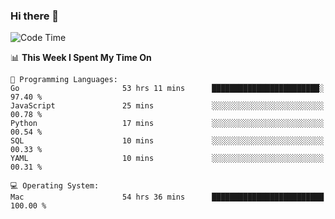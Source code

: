 ### Hi there 👋

<!--
**CrazyCollin/crazycollin** is a ✨ _special_ ✨ repository because its `README.md` (this file) appears on your GitHub profile.

Here are some ideas to get you started:

- 🔭 I’m currently working on ...
- 🌱 I’m currently learning ...
- 👯 I’m looking to collaborate on ...
- 🤔 I’m looking for help with ...
- 💬 Ask me about ...
- 📫 How to reach me: ...
- 😄 Pronouns: ...
- ⚡ Fun fact: ...
-->

<!--START_SECTION:waka-->
![Code Time](http://img.shields.io/badge/Code%20Time-2%2C382%20hrs%2032%20mins-blue)

📊 **This Week I Spent My Time On** 

```text
💬 Programming Languages: 
Go                       53 hrs 11 mins      ████████████████████████░   97.40 % 
JavaScript               25 mins             ░░░░░░░░░░░░░░░░░░░░░░░░░   00.78 % 
Python                   17 mins             ░░░░░░░░░░░░░░░░░░░░░░░░░   00.54 % 
SQL                      10 mins             ░░░░░░░░░░░░░░░░░░░░░░░░░   00.33 % 
YAML                     10 mins             ░░░░░░░░░░░░░░░░░░░░░░░░░   00.31 % 

💻 Operating System: 
Mac                      54 hrs 36 mins      █████████████████████████   100.00 % 
```


<!--END_SECTION:waka-->

